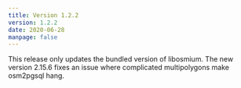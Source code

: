 ```yaml
---
title: Version 1.2.2
version: 1.2.2
date: 2020-06-28
manpage: false
---
```


This release only updates the bundled version of libosmium.
The new version 2.15.6 fixes an issue where complicated
multipolygons make osm2pgsql hang.

